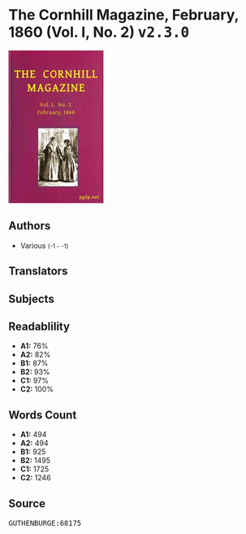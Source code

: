 # The Cornhill Magazine, February, 1860 (Vol. I, No. 2) <kbd>v2.3.0</kbd>

![](./cover.medium.jpg "")

## Authors


 - Various <small>(-1 - -1)</small>

## Translators



## Subjects



## Readablility


 - **A1:** 76%
 - **A2:** 82%
 - **B1:** 87%
 - **B2:** 93%
 - **C1:** 97%
 - **C2:** 100%

## Words Count


 - **A1:** 494
 - **A2:** 494
 - **B1:** 925
 - **B2:** 1495
 - **C1:** 1725
 - **C2:** 1246

## Source


<kbd>GUTHENBURGE:68175</kbd>
